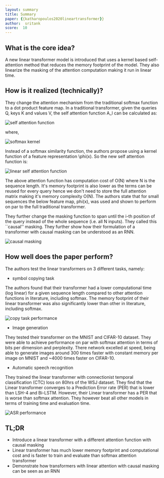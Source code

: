 ```yaml
---
layout: summary
title: Summary
paper: {{katharopoulos2020lineartransformer}}
author:  sritank
score:  10
---
```


## What is the core idea?
A new linear transformer model is introduced that uses a kernel based self-attention method that reduces the memory footprint of the model. They also linearize the masking of the attention computation making it run in linear time.

## How is it realized (technically)?

They change the attention mechanism from the traditional softmax function to a dot product feature map. In a traditional transformer, given the queries Q, keys K and values V, the self attention function A_l can be calculated as:

![self attention function](./kathoropoulos2020lineartransformer_2a.png)

where,

![softmax kernel](./kathoropoulos2020transformers_2b.png)

Instead of a softmax similarity function, the authors propose using a kernel function of a feature representation \phi(x). So the new self attention function is:

![linear self attention function](./kathoropoulos2020lineartransformer_2c.png)

The above attention function has computation cost of O(N) where N is the sequence length. It's memory footprint is also lower as the terms can be reused for every query hence we don't need to store the full attention matrix making it's memory complexity O(N). The authors state that for small sequences the below feature map, phi(x), was used and shown to perform on par to the full traditional transformer.

They further change the masking function to span until the i-th position of the query instead of the whole sequence (i.e. all N inputs). They called this ``causal'' masking. They further show how their formulation of a transformer with causal masking can be understood as an RNN.

![causal masking](./kathoropoulos2020lineartransformer_2d.png)


## How well does the paper perform?

The authors test the linear transformers on 3 different tasks, namely:

- symbol copying task

The authors found that their transformer had a lower computational time (log linear) for a given sequence length compared to other attention functions in literature, including softmax. The memory footprint of their linear transformer was also significantly lower than other in literature, including softmax.

![copy task performance](./kathoropoulos2020lineartransformer_2e.png)

- Image generation

They tested their transformer on the MNIST and CIFAR-10 dataset. They were able to achieve performance on par with softmax attention in terms of bits per dimension and perplexity. There network excelled at speed, being able to generate images around 300 times faster with constant memory per image on MNIST and ~4000 times faster on CIFAR-10. 

- Automatic speech recognition

They trained the linear transformer with connectionist temporal classification (CTC) loss on 80hrs of the WSJ dataset. They find that the Linear transformer converges to a Prediction Error rate (PER) that is lower than LSH-4 and Bi-LSTM. However, their Linear transformer has a PER that is worse than softmax attention. They however beat all other models in terms of training time and evaluation time.

![ASR performance](./kathoropoulos2020lineartransformer_2f.png)


## TL;DR
- Introduce a linear transformer with a different attention function with causal masking
- Linear transformer has much lower memory footprint and computational cost and is faster to train and evaluate than softmax attention transformer
- Demonstrate how transformers with linear attention with causal masking can be seen as an RNN

